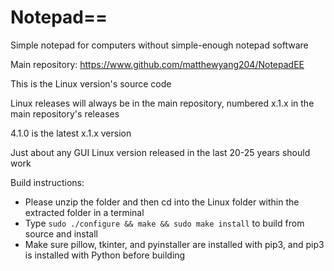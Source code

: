 # Notepad==
Simple notepad for computers without simple-enough notepad software

Main repository: https://www.github.com/matthewyang204/NotepadEE

This is the Linux version's source code

Linux releases will always be in the main repository, numbered x.1.x in the main repository's releases

4.1.0 is the latest x.1.x version

Just about any GUI Linux version released in the last 20-25 years should work

Build instructions:
- Please unzip the folder and then cd into the Linux folder within the extracted folder in a terminal
- Type `sudo ./configure && make && sudo make install` to build from source and install
- Make sure pillow, tkinter, and pyinstaller are installed with pip3, and pip3 is installed with Python before building
